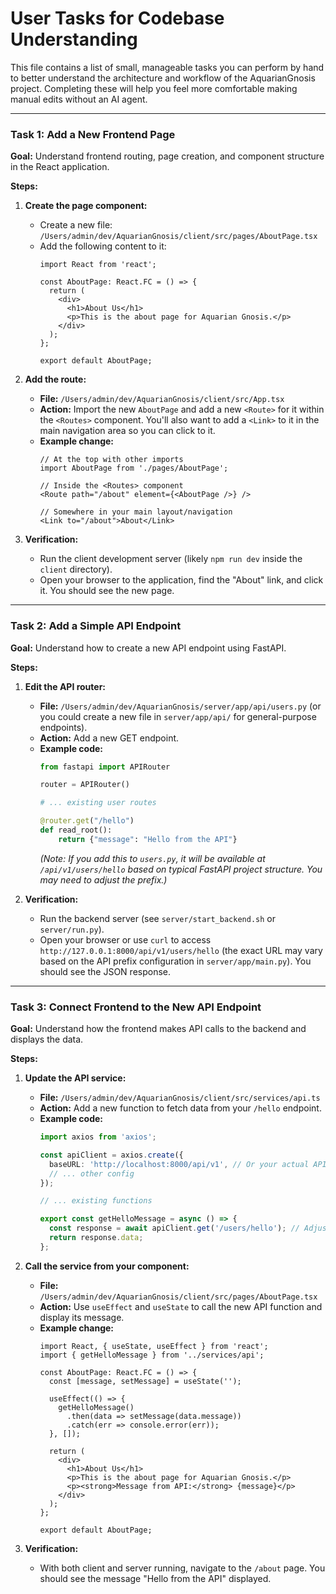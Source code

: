 # User Tasks for Codebase Understanding

This file contains a list of small, manageable tasks you can perform by hand to better understand the architecture and workflow of the AquarianGnosis project. Completing these will help you feel more comfortable making manual edits without an AI agent.

---

### Task 1: Add a New Frontend Page

**Goal:** Understand frontend routing, page creation, and component structure in the React application.

**Steps:**

1.  **Create the page component:**
    -   Create a new file: `/Users/admin/dev/AquarianGnosis/client/src/pages/AboutPage.tsx`
    -   Add the following content to it:
        ```tsx
        import React from 'react';

        const AboutPage: React.FC = () => {
          return (
            <div>
              <h1>About Us</h1>
              <p>This is the about page for Aquarian Gnosis.</p>
            </div>
          );
        };

        export default AboutPage;
        ```

2.  **Add the route:**
    -   **File:** `/Users/admin/dev/AquarianGnosis/client/src/App.tsx`
    -   **Action:** Import the new `AboutPage` and add a new `<Route>` for it within the `<Routes>` component. You'll also want to add a `<Link>` to it in the main navigation area so you can click to it.
    -   **Example change:**
        ```tsx
        // At the top with other imports
        import AboutPage from './pages/AboutPage';

        // Inside the <Routes> component
        <Route path="/about" element={<AboutPage />} />

        // Somewhere in your main layout/navigation
        <Link to="/about">About</Link>
        ```

3.  **Verification:**
    -   Run the client development server (likely `npm run dev` inside the `client` directory).
    -   Open your browser to the application, find the "About" link, and click it. You should see the new page.

---

### Task 2: Add a Simple API Endpoint

**Goal:** Understand how to create a new API endpoint using FastAPI.

**Steps:**

1.  **Edit the API router:**
    -   **File:** `/Users/admin/dev/AquarianGnosis/server/app/api/users.py` (or you could create a new file in `server/app/api/` for general-purpose endpoints).
    -   **Action:** Add a new GET endpoint.
    -   **Example code:**
        ```python
        from fastapi import APIRouter

        router = APIRouter()

        # ... existing user routes

        @router.get("/hello")
        def read_root():
            return {"message": "Hello from the API"}
        ```
        *(Note: If you add this to `users.py`, it will be available at `/api/v1/users/hello` based on typical FastAPI project structure. You may need to adjust the prefix.)*

2.  **Verification:**
    -   Run the backend server (see `server/start_backend.sh` or `server/run.py`).
    -   Open your browser or use `curl` to access `http://127.0.0.1:8000/api/v1/users/hello` (the exact URL may vary based on the API prefix configuration in `server/app/main.py`). You should see the JSON response.

---

### Task 3: Connect Frontend to the New API Endpoint

**Goal:** Understand how the frontend makes API calls to the backend and displays the data.

**Steps:**

1.  **Update the API service:**
    -   **File:** `/Users/admin/dev/AquarianGnosis/client/src/services/api.ts`
    -   **Action:** Add a new function to fetch data from your `/hello` endpoint.
    -   **Example code:**
        ```ts
        import axios from 'axios';

        const apiClient = axios.create({
          baseURL: 'http://localhost:8000/api/v1', // Or your actual API base URL
          // ... other config
        });

        // ... existing functions

        export const getHelloMessage = async () => {
          const response = await apiClient.get('/users/hello'); // Adjust path if needed
          return response.data;
        };
        ```

2.  **Call the service from your component:**
    -   **File:** `/Users/admin/dev/AquarianGnosis/client/src/pages/AboutPage.tsx`
    -   **Action:** Use `useEffect` and `useState` to call the new API function and display its message.
    -   **Example change:**
        ```tsx
        import React, { useState, useEffect } from 'react';
        import { getHelloMessage } from '../services/api';

        const AboutPage: React.FC = () => {
          const [message, setMessage] = useState('');

          useEffect(() => {
            getHelloMessage()
              .then(data => setMessage(data.message))
              .catch(err => console.error(err));
          }, []);

          return (
            <div>
              <h1>About Us</h1>
              <p>This is the about page for Aquarian Gnosis.</p>
              <p><strong>Message from API:</strong> {message}</p>
            </div>
          );
        };

        export default AboutPage;
        ```

3.  **Verification:**
    -   With both client and server running, navigate to the `/about` page. You should see the message "Hello from the API" displayed.